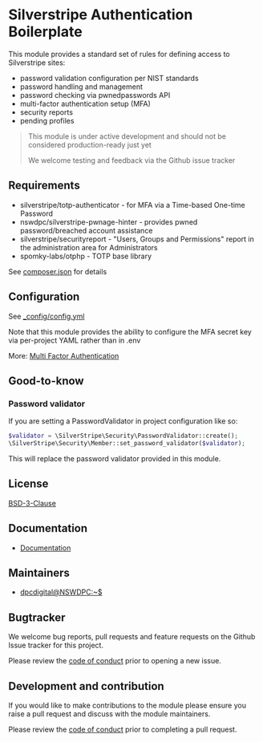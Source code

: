 # Silverstripe Authentication Boilerplate

This module provides a standard set of rules for defining access to Silverstripe sites:

- password validation configuration per NIST standards
- password handling and management
- password checking via pwnedpasswords API
- multi-factor authentication setup (MFA)
- security reports
- pending profiles

> This module is under active development and should not be considered production-ready just yet
>
> We welcome testing and feedback via the Github issue tracker

## Requirements

+ silverstripe/totp-authenticator - for MFA via a Time-based One-time Password
+ nswdpc/silverstripe-pwnage-hinter -  provides pwned password/breached account assistance
+ silverstripe/securityreport - "Users, Groups and Permissions" report in the administration area for Administrators
+ spomky-labs/otphp - TOTP base library

See [composer.json](./composer.json) for details

## Configuration

See [_config/config.yml](./_config/config.yml)

Note that this module provides the ability to configure the MFA secret key via per-project YAML rather than in .env

More: [Multi Factor Authentication](./docs/003_mfa.md)

## Good-to-know

### Password validator

If you are setting a PasswordValidator in project configuration like so:
```php
$validator = \SilverStripe\Security\PasswordValidator::create();
\SilverStripe\Security\Member::set_password_validator($validator);
```
This will replace the password validator provided in this module.

## License

[BSD-3-Clause](./LICENSE.md)

## Documentation

* [Documentation](./docs/en/001_index.md)

## Maintainers

+ [dpcdigital@NSWDPC:~$](https://dpc.nsw.gov.au)

## Bugtracker

We welcome bug reports, pull requests and feature requests on the Github Issue tracker for this project.

Please review the [code of conduct](./code-of-conduct.md) prior to opening a new issue.

## Development and contribution

If you would like to make contributions to the module please ensure you raise a pull request and discuss with the module maintainers.

Please review the [code of conduct](./code-of-conduct.md) prior to completing a pull request.
